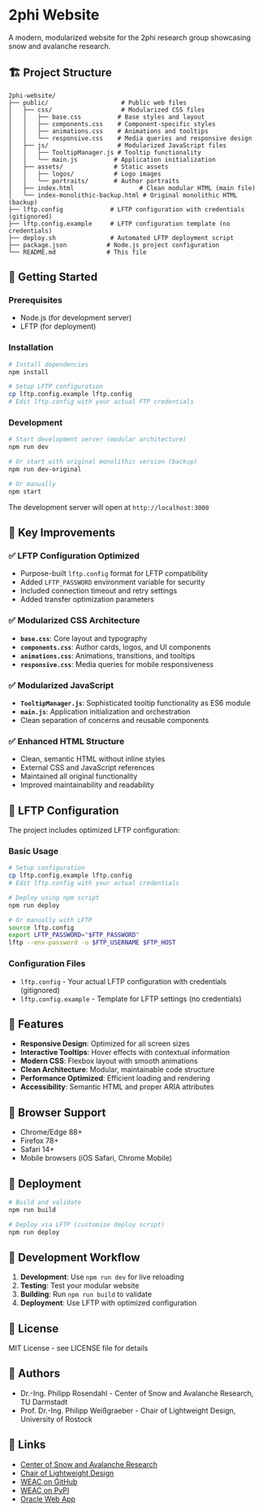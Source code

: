 # 2phi Website

A modern, modularized website for the 2phi research group showcasing snow and avalanche research.

## 🏗️ Project Structure

```
2phi-website/
├── public/                    # Public web files
│   ├── css/                   # Modularized CSS files
│   │   ├── base.css          # Base styles and layout
│   │   ├── components.css    # Component-specific styles
│   │   ├── animations.css    # Animations and tooltips
│   │   └── responsive.css    # Media queries and responsive design
│   ├── js/                   # Modularized JavaScript files
│   │   ├── TooltipManager.js # Tooltip functionality
│   │   └── main.js          # Application initialization
│   ├── assets/              # Static assets
│   │   ├── logos/           # Logo images
│   │   └── portraits/       # Author portraits
│   ├── index.html                  # Clean modular HTML (main file)
│   └── index-monolithic-backup.html # Original monolithic HTML (backup)
├── lftp.config             # LFTP configuration with credentials (gitignored)
├── lftp.config.example     # LFTP configuration template (no credentials)
├── deploy.sh               # Automated LFTP deployment script
├── package.json           # Node.js project configuration
└── README.md              # This file
```

## 🚀 Getting Started

### Prerequisites
- Node.js (for development server)
- LFTP (for deployment)

### Installation
```bash
# Install dependencies
npm install

# Setup LFTP configuration
cp lftp.config.example lftp.config
# Edit lftp.config with your actual FTP credentials
```

### Development
```bash
# Start development server (modular architecture)
npm run dev

# Or start with original monolithic version (backup)
npm run dev-original

# Or manually
npm start
```

The development server will open at `http://localhost:3000`

## 📝 Key Improvements

### ✅ LFTP Configuration Optimized
- Purpose-built `lftp.config` format for LFTP compatibility
- Added `LFTP_PASSWORD` environment variable for security
- Included connection timeout and retry settings
- Added transfer optimization parameters

### ✅ Modularized CSS Architecture
- **`base.css`**: Core layout and typography
- **`components.css`**: Author cards, logos, and UI components  
- **`animations.css`**: Animations, transitions, and tooltips
- **`responsive.css`**: Media queries for mobile responsiveness

### ✅ Modularized JavaScript
- **`TooltipManager.js`**: Sophisticated tooltip functionality as ES6 module
- **`main.js`**: Application initialization and orchestration
- Clean separation of concerns and reusable components

### ✅ Enhanced HTML Structure
- Clean, semantic HTML without inline styles
- External CSS and JavaScript references
- Maintained all original functionality
- Improved maintainability and readability

## 🔧 LFTP Configuration

The project includes optimized LFTP configuration:

### Basic Usage
```bash
# Setup configuration
cp lftp.config.example lftp.config
# Edit lftp.config with your actual credentials

# Deploy using npm script
npm run deploy

# Or manually with LFTP
source lftp.config
export LFTP_PASSWORD="$FTP_PASSWORD"
lftp --env-password -u $FTP_USERNAME $FTP_HOST
```

### Configuration Files
- `lftp.config` - Your actual LFTP configuration with credentials (gitignored)
- `lftp.config.example` - Template for LFTP settings (no credentials)

## 🎨 Features

- **Responsive Design**: Optimized for all screen sizes
- **Interactive Tooltips**: Hover effects with contextual information
- **Modern CSS**: Flexbox layout with smooth animations
- **Clean Architecture**: Modular, maintainable code structure
- **Performance Optimized**: Efficient loading and rendering
- **Accessibility**: Semantic HTML and proper ARIA attributes

## 📱 Browser Support

- Chrome/Edge 88+
- Firefox 78+
- Safari 14+
- Mobile browsers (iOS Safari, Chrome Mobile)

## 🚢 Deployment

```bash
# Build and validate
npm run build

# Deploy via LFTP (customize deploy script)
npm run deploy
```

## 🤝 Development Workflow

1. **Development**: Use `npm run dev` for live reloading
2. **Testing**: Test your modular website
3. **Building**: Run `npm run build` to validate
4. **Deployment**: Use LFTP with optimized configuration

## 📄 License

MIT License - see LICENSE file for details

## 👥 Authors

- Dr.-Ing. Philipp Rosendahl - Center of Snow and Avalanche Research, TU Darmstadt
- Prof. Dr.-Ing. Philipp Weißgraeber - Chair of Lightweight Design, University of Rostock

## 🔗 Links

- [Center of Snow and Avalanche Research](https://www.ismd.tu-darmstadt.de/forschung_ismd/gruppen/center_of_snow_and_avalanche_research/csar_ismd.en.jsp)
- [Chair of Lightweight Design](https://www.cld.uni-rostock.de)
- [WEAC on GitHub](https://github.com/2phi/weac)
- [WEAC on PyPI](https://pypi.org/project/weac/)
- [Oracle Web App](https://snoworacle.streamlit.app) 